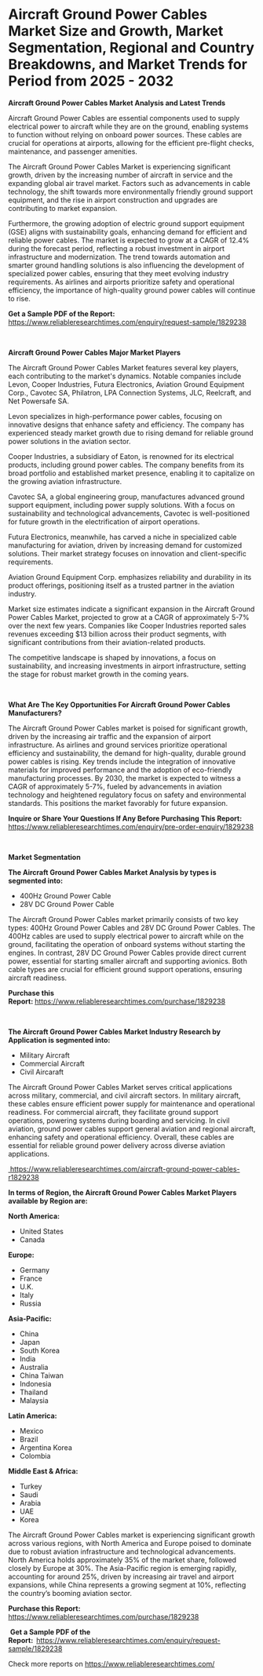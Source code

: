 <p><h1>Aircraft Ground Power Cables Market Size and Growth, Market Segmentation, Regional and Country Breakdowns, and Market Trends for Period from 2025 -  2032</h1></p><p><strong>Aircraft Ground Power Cables Market Analysis and Latest Trends</strong></p>
<p><p>Aircraft Ground Power Cables are essential components used to supply electrical power to aircraft while they are on the ground, enabling systems to function without relying on onboard power sources. These cables are crucial for operations at airports, allowing for the efficient pre-flight checks, maintenance, and passenger amenities.</p><p>The Aircraft Ground Power Cables Market is experiencing significant growth, driven by the increasing number of aircraft in service and the expanding global air travel market. Factors such as advancements in cable technology, the shift towards more environmentally friendly ground support equipment, and the rise in airport construction and upgrades are contributing to market expansion. </p><p>Furthermore, the growing adoption of electric ground support equipment (GSE) aligns with sustainability goals, enhancing demand for efficient and reliable power cables. The market is expected to grow at a CAGR of 12.4% during the forecast period, reflecting a robust investment in airport infrastructure and modernization. The trend towards automation and smarter ground handling solutions is also influencing the development of specialized power cables, ensuring that they meet evolving industry requirements. As airlines and airports prioritize safety and operational efficiency, the importance of high-quality ground power cables will continue to rise.</p></p>
<p><strong>Get a Sample PDF of the Report:&nbsp;</strong> <a href="https://www.reliableresearchtimes.com/enquiry/request-sample/1829238?utm_campaign=2271&utm_medium=2&utm_source=Github&utm_content=ia&utm_term=13022025&utm_id=aircraft-ground-power-cables">https://www.reliableresearchtimes.com/enquiry/request-sample/1829238</a></p>
<p>&nbsp;</p>
<p><strong>Aircraft Ground Power Cables Major Market Players</strong></p>
<p><p>The Aircraft Ground Power Cables Market features several key players, each contributing to the market's dynamics. Notable companies include Levon, Cooper Industries, Futura Electronics, Aviation Ground Equipment Corp., Cavotec SA, Philatron, LPA Connection Systems, JLC, Reelcraft, and Net Powersafe SA.</p><p>Levon specializes in high-performance power cables, focusing on innovative designs that enhance safety and efficiency. The company has experienced steady market growth due to rising demand for reliable ground power solutions in the aviation sector.</p><p>Cooper Industries, a subsidiary of Eaton, is renowned for its electrical products, including ground power cables. The company benefits from its broad portfolio and established market presence, enabling it to capitalize on the growing aviation infrastructure.</p><p>Cavotec SA, a global engineering group, manufactures advanced ground support equipment, including power supply solutions. With a focus on sustainability and technological advancements, Cavotec is well-positioned for future growth in the electrification of airport operations.</p><p>Futura Electronics, meanwhile, has carved a niche in specialized cable manufacturing for aviation, driven by increasing demand for customized solutions. Their market strategy focuses on innovation and client-specific requirements.</p><p>Aviation Ground Equipment Corp. emphasizes reliability and durability in its product offerings, positioning itself as a trusted partner in the aviation industry.</p><p>Market size estimates indicate a significant expansion in the Aircraft Ground Power Cables Market, projected to grow at a CAGR of approximately 5-7% over the next few years. Companies like Cooper Industries reported sales revenues exceeding $13 billion across their product segments, with significant contributions from their aviation-related products.</p><p>The competitive landscape is shaped by innovations, a focus on sustainability, and increasing investments in airport infrastructure, setting the stage for robust market growth in the coming years.</p></p>
<p>&nbsp;</p>
<p><strong>What Are The Key Opportunities For Aircraft Ground Power Cables Manufacturers?</strong></p>
<p><p>The Aircraft Ground Power Cables market is poised for significant growth, driven by the increasing air traffic and the expansion of airport infrastructure. As airlines and ground services prioritize operational efficiency and sustainability, the demand for high-quality, durable ground power cables is rising. Key trends include the integration of innovative materials for improved performance and the adoption of eco-friendly manufacturing processes. By 2030, the market is expected to witness a CAGR of approximately 5-7%, fueled by advancements in aviation technology and heightened regulatory focus on safety and environmental standards. This positions the market favorably for future expansion.</p></p>
<p><strong>Inquire or Share Your Questions If Any Before Purchasing This Report:</strong> <a href="https://www.reliableresearchtimes.com/enquiry/pre-order-enquiry/1829238?utm_campaign=2271&utm_medium=2&utm_source=Github&utm_content=ia&utm_term=13022025&utm_id=aircraft-ground-power-cables">https://www.reliableresearchtimes.com/enquiry/pre-order-enquiry/1829238</a></p>
<p>&nbsp;</p>
<p><strong>Market Segmentation</strong></p>
<p><strong>The Aircraft Ground Power Cables Market Analysis by types is segmented into:</strong></p>
<p><ul><li>400Hz Ground Power Cable</li><li>28V DC Ground Power Cable</li></ul></p>
<p><p>The Aircraft Ground Power Cables market primarily consists of two key types: 400Hz Ground Power Cables and 28V DC Ground Power Cables. The 400Hz cables are used to supply electrical power to aircraft while on the ground, facilitating the operation of onboard systems without starting the engines. In contrast, 28V DC Ground Power Cables provide direct current power, essential for starting smaller aircraft and supporting avionics. Both cable types are crucial for efficient ground support operations, ensuring aircraft readiness.</p></p>
<p><strong>Purchase this Report:&nbsp;</strong><a href="https://www.reliableresearchtimes.com/purchase/1829238?utm_campaign=2271&utm_medium=2&utm_source=Github&utm_content=ia&utm_term=13022025&utm_id=aircraft-ground-power-cables">https://www.reliableresearchtimes.com/purchase/1829238</a></p>
<p>&nbsp;</p>
<p><strong>The Aircraft Ground Power Cables Market Industry Research by Application is segmented into:</strong></p>
<p><ul><li>Military Aircraft</li><li>Commercial Aircraft</li><li>Civil Aircaraft</li></ul></p>
<p><p>The Aircraft Ground Power Cables Market serves critical applications across military, commercial, and civil aircraft sectors. In military aircraft, these cables ensure efficient power supply for maintenance and operational readiness. For commercial aircraft, they facilitate ground support operations, powering systems during boarding and servicing. In civil aviation, ground power cables support general aviation and regional aircraft, enhancing safety and operational efficiency. Overall, these cables are essential for reliable ground power delivery across diverse aviation applications.</p></p>
<p><a href="https://www.reliableresearchtimes.com/aircraft-ground-power-cables-r1829238?utm_campaign=2271&utm_medium=2&utm_source=Github&utm_content=ia&utm_term=13022025&utm_id=aircraft-ground-power-cables">&nbsp;https://www.reliableresearchtimes.com/aircraft-ground-power-cables-r1829238</a></p>
<p><strong>In terms of Region, the Aircraft Ground Power Cables Market Players available by Region are:</strong></p>
<p>
    <p> <strong> North America: </strong>
        <ul>
            <li>United States</li>
            <li>Canada</li>
        </ul>
        </p> 
    <p> <strong> Europe: </strong>
        <ul>
            <li>Germany</li>
            <li>France</li>
            <li>U.K.</li>
            <li>Italy</li>
            <li>Russia</li>
        </ul>
        </p> 
    <p> <strong> Asia-Pacific: </strong>
        <ul>
            <li>China</li>
            <li>Japan</li>
            <li>South Korea</li>
            <li>India</li>
            <li>Australia</li>
            <li>China Taiwan</li>
            <li>Indonesia</li>
            <li>Thailand</li>
            <li>Malaysia</li>
        </ul>
        </p> 
    <p> <strong> Latin America: </strong>
        <ul>
            <li>Mexico</li>
            <li>Brazil</li>
            <li>Argentina Korea</li>
            <li>Colombia</li>
        </ul>
        </p> 
    <p> <strong> Middle East & Africa: </strong>
        <ul>
            <li>Turkey</li>
            <li>Saudi</li>
            <li>Arabia</li>
            <li>UAE</li>
            <li>Korea</li>
        </ul>
    </p>
    </p>
<p><p>The Aircraft Ground Power Cables market is experiencing significant growth across various regions, with North America and Europe poised to dominate due to robust aviation infrastructure and technological advancements. North America holds approximately 35% of the market share, followed closely by Europe at 30%. The Asia-Pacific region is emerging rapidly, accounting for around 25%, driven by increasing air travel and airport expansions, while China represents a growing segment at 10%, reflecting the country’s booming aviation sector.</p></p>
<p><strong>Purchase this Report: </strong><a href="https://www.reliableresearchtimes.com/purchase/1829238?utm_campaign=2271&utm_medium=2&utm_source=Github&utm_content=ia&utm_term=13022025&utm_id=aircraft-ground-power-cables">https://www.reliableresearchtimes.com/purchase/1829238</a></p>
<p>&nbsp;<strong>Get a Sample PDF of the Report:&nbsp;&nbsp;</strong><a href="https://www.reliableresearchtimes.com/enquiry/request-sample/1829238?utm_campaign=2271&utm_medium=2&utm_source=Github&utm_content=ia&utm_term=13022025&utm_id=aircraft-ground-power-cables">https://www.reliableresearchtimes.com/enquiry/request-sample/1829238</a></p>
<p><strong></strong></p>
<p>Check more reports on <a href="https://www.reliableresearchtimes.com/?utm_campaign=2271&utm_medium=2&utm_source=Github&utm_content=ia&utm_term=13022025&utm_id=aircraft-ground-power-cables">https://www.reliableresearchtimes.com/</a></p>
